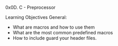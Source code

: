 0x0D. C - Preprocessor

Learning Objectives
General:
- What are macros and how to use them
- What are the most common predefined macros
- How to include guard your header files.

